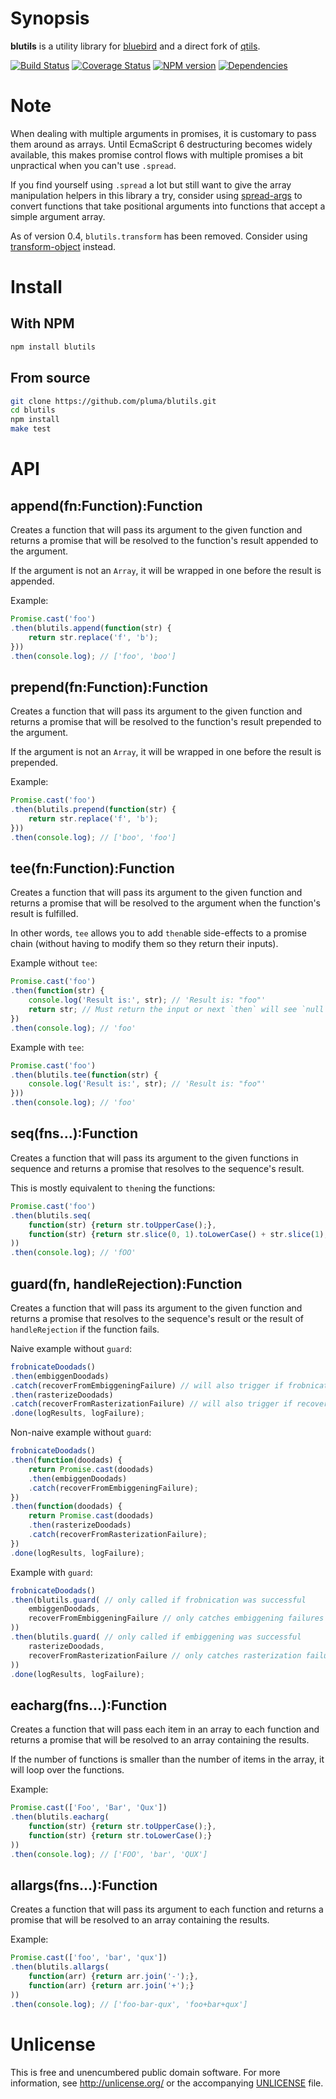 # Synopsis

**blutils** is a utility library for [bluebird](https://github.com/petkaantonov/bluebird) and a direct fork of [qtils](https://github.com/pluma/qtils).

[![Build Status](https://travis-ci.org/pluma/blutils.png?branch=master)](https://travis-ci.org/pluma/blutils) [![Coverage Status](https://coveralls.io/repos/pluma/blutils/badge.png?branch=master)](https://coveralls.io/r/pluma/blutils?branch=master) [![NPM version](https://badge.fury.io/js/blutils.png)](http://badge.fury.io/js/blutils) [![Dependencies](https://david-dm.org/pluma/blutils.png)](https://david-dm.org/pluma/blutils)

# Note

When dealing with multiple arguments in promises, it is customary to pass them around as arrays. Until EcmaScript 6 destructuring becomes widely available, this makes promise control flows with multiple promises a bit unpractical when you can't use `.spread`.

If you find yourself using `.spread` a lot but still want to give the array manipulation helpers in this library a try, consider using [spread-args](https://github.com/pluma/spread-args) to convert functions that take positional arguments into functions that accept a simple argument array.

As of version 0.4, `blutils.transform` has been removed. Consider using [transform-object](https://github.com/pluma/transform-object) instead.

# Install

## With NPM

```sh
npm install blutils
```

## From source

```sh
git clone https://github.com/pluma/blutils.git
cd blutils
npm install
make test
```

# API

## append(fn:Function):Function

Creates a function that will pass its argument to the given function and returns a promise that will be resolved to the function's result appended to the argument.

If the argument is not an `Array`, it will be wrapped in one before the result is appended.

Example:

```javascript
Promise.cast('foo')
.then(blutils.append(function(str) {
    return str.replace('f', 'b');
}))
.then(console.log); // ['foo', 'boo']
```

## prepend(fn:Function):Function

Creates a function that will pass its argument to the given function and returns a promise that will be resolved to the function's result prepended to the argument.

If the argument is not an `Array`, it will be wrapped in one before the result is prepended.

Example:

```javascript
Promise.cast('foo')
.then(blutils.prepend(function(str) {
    return str.replace('f', 'b');
}))
.then(console.log); // ['boo', 'foo']
```

## tee(fn:Function):Function

Creates a function that will pass its argument to the given function and returns a promise that will be resolved to the argument when the function's result is fulfilled.

In other words, `tee` allows you to add `then`able side-effects to a promise chain (without having to modify them so they return their inputs).

Example without `tee`:

```javascript
Promise.cast('foo')
.then(function(str) {
    console.log('Result is:', str); // 'Result is: "foo"'
    return str; // Must return the input or next `then` will see `null`
})
.then(console.log); // 'foo'
```

Example with `tee`:

```javascript
Promise.cast('foo')
.then(blutils.tee(function(str) {
    console.log('Result is:', str); // 'Result is: "foo"'
}))
.then(console.log); // 'foo'
```

## seq(fns...):Function

Creates a function that will pass its argument to the given functions in sequence and returns a promise that resolves to the sequence's result.

This is mostly equivalent to `then`ing the functions:

```javascript
Promise.cast('foo')
.then(blutils.seq(
    function(str) {return str.toUpperCase();},
    function(str) {return str.slice(0, 1).toLowerCase() + str.slice(1);}
))
.then(console.log); // 'fOO'
```

## guard(fn, handleRejection):Function

Creates a function that will pass its argument to the given function and returns a promise that resolves to the sequence's result or the result of `handleRejection` if the function fails.

Naive example without `guard`:

```javascript
frobnicateDoodads()
.then(embiggenDoodads)
.catch(recoverFromEmbiggeningFailure) // will also trigger if frobnication fails
.then(rasterizeDoodads)
.catch(recoverFromRasterizationFailure) // will also trigger if recovery from embiggening failure fails
.done(logResults, logFailure);
```

Non-naive example without `guard`:

```javascript
frobnicateDoodads()
.then(function(doodads) {
    return Promise.cast(doodads)
    .then(embiggenDoodads)
    .catch(recoverFromEmbiggeningFailure);
})
.then(function(doodads) {
    return Promise.cast(doodads)
    .then(rasterizeDoodads)
    .catch(recoverFromRasterizationFailure);
})
.done(logResults, logFailure);
```

Example with `guard`:

```javascript
frobnicateDoodads()
.then(blutils.guard( // only called if frobnication was successful
    embiggenDoodads,
    recoverFromEmbiggeningFailure // only catches embiggening failures
))
.then(blutils.guard( // only called if embiggening was successful
    rasterizeDoodads,
    recoverFromRasterizationFailure // only catches rasterization failures
))
.done(logResults, logFailure);
```

## eacharg(fns...):Function

Creates a function that will pass each item in an array to each function and returns a promise that will be resolved to an array containing the results.

If the number of functions is smaller than the number of items in the array, it will loop over the functions.

Example:

```javascript
Promise.cast(['Foo', 'Bar', 'Qux'])
.then(blutils.eacharg(
    function(str) {return str.toUpperCase();},
    function(str) {return str.toLowerCase();}
))
.then(console.log); // ['FOO', 'bar', 'QUX']
```

## allargs(fns...):Function

Creates a function that will pass its argument to each function and returns a promise that will be resolved to an array containing the results.

Example:

```javascript
Promise.cast(['foo', 'bar', 'qux'])
.then(blutils.allargs(
    function(arr) {return arr.join('-');},
    function(arr) {return arr.join('+');}
))
.then(console.log); // ['foo-bar-qux', 'foo+bar+qux']
```

# Unlicense

This is free and unencumbered public domain software. For more information, see http://unlicense.org/ or the accompanying [UNLICENSE](https://github.com/pluma/blutils/blob/master/UNLICENSE) file.